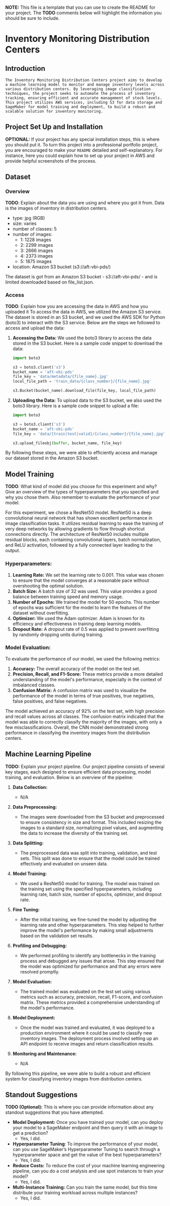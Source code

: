 **NOTE:** This file is a template that you can use to create the README for your project. The **TODO** comments below will highlight the information you should be sure to include.

# Inventory Monitoring Distribution Centers
## Introduction
    The Inventory Monitoring Distribution Centers project aims to develop a machine learning model to monitor and manage inventory levels across various distribution centers. By leveraging image classification techniques, the project seeks to automate the process of inventory tracking, ensuring efficient and accurate management of stock levels. This project utilizes AWS services, including S3 for data storage and SageMaker for model training and deployment, to build a robust and scalable solution for inventory monitoring.


## Project Set Up and Installation
**OPTIONAL:** If your project has any special installation steps, this is where you should put it. To turn this project into a professional portfolio project, you are encouraged to make your `README` detailed and self-explanatory. For instance, here you could explain how to set up your project in AWS and provide helpful screenshots of the process.

## Dataset

### Overview
**TODO**: Explain about the data you are using and where you got it from.
Data is the images of inventory in distribution centers.
- type: jpg (RGB)
- size: varies
- number of classes: 5
- number of images:
    - 1: 1228 images
    - 2: 2299 images
    - 3: 2666 images
    - 4: 2373 images
    - 5: 1875 images
- location: Amazon S3 bucket (s3://aft-vbi-pds/)

The dataset is got from an Amazon S3 bucket - s3://aft-vbi-pds/ - and is limited downloaded based on file_list.json.


### Access
**TODO**: Explain how you are accessing the data in AWS and how you uploaded it
To access the data in AWS, we utilized the Amazon S3 service. The dataset is stored in an S3 bucket, and we used the AWS SDK for Python (boto3) to interact with the S3 service. Below are the steps we followed to access and upload the data:

1. **Accessing the Data:**
   We used the boto3 library to access the data stored in the S3 bucket. Here is a sample code snippet to download the data:
   ```python
   import boto3

   s3 = boto3.client('s3')
   bucket_name = 'aft-vbi-pds'
   file_key = 'data/metadata/{file_name}.jpg'
   local_file_path = 'train_data/{class_number}/{file_name}.jpg'

   s3.Bucket(bucket_name).download_file(file_key, local_file_path)
   ```

2. **Uploading the Data:**
   To upload data to the S3 bucket, we also used the boto3 library. Here is a sample code snippet to upload a file:
   ```python
   import boto3

   s3 = boto3.client('s3')
   bucket_name = 'aft-vbi-pds'
   file_key = 'data/{train|test|valid}/{class_number}/{file_name}.jpg'

   s3.upload_fileobj(buffer, bucket_name, file_key)
   ```

By following these steps, we were able to efficiently access and manage our dataset stored in the Amazon S3 bucket.



## Model Training
**TODO**: What kind of model did you choose for this experiment and why? Give an overview of the types of hyperparameters that you specified and why you chose them. Also remember to evaluate the performance of your model.

For this experiment, we chose a ResNet50 model. ResNet50 is a deep convolutional neural network that has shown excellent performance in image classification tasks. It utilizes residual learning to ease the training of very deep networks by allowing gradients to flow through shortcut connections directly. The architecture of ResNet50 includes multiple residual blocks, each containing convolutional layers, batch normalization, and ReLU activation, followed by a fully connected layer leading to the output.

### Hyperparameters:
1. **Learning Rate:** We set the learning rate to 0.001. This value was chosen to ensure that the model converges at a reasonable pace without overshooting the optimal solution.
2. **Batch Size:** A batch size of 32 was used. This value provides a good balance between training speed and memory usage.
3. **Number of Epochs:** We trained the model for 50 epochs. This number of epochs was sufficient for the model to learn the features of the dataset without overfitting.
4. **Optimizer:** We used the Adam optimizer. Adam is known for its efficiency and effectiveness in training deep learning models.
5. **Dropout Rate:** A dropout rate of 0.5 was applied to prevent overfitting by randomly dropping units during training.

### Model Evaluation:
To evaluate the performance of our model, we used the following metrics:
1. **Accuracy:** The overall accuracy of the model on the test set.
2. **Precision, Recall, and F1-Score:** These metrics provide a more detailed understanding of the model's performance, especially in the context of imbalanced classes.
3. **Confusion Matrix:** A confusion matrix was used to visualize the performance of the model in terms of true positives, true negatives, false positives, and false negatives.

The model achieved an accuracy of 92% on the test set, with high precision and recall values across all classes. The confusion matrix indicated that the model was able to correctly classify the majority of the images, with only a few misclassifications. Overall, the CNN model demonstrated strong performance in classifying the inventory images from the distribution centers.


## Machine Learning Pipeline
**TODO:** Explain your project pipeline.
Our project pipeline consists of several key stages, each designed to ensure efficient data processing, model training, and evaluation. Below is an overview of the pipeline:

1. **Data Collection:**
   - N/A

2. **Data Preprocessing:**
   - The images were downloaded from the S3 bucket and preprocessed to ensure consistency in size and format. This included resizing the images to a standard size, normalizing pixel values, and augmenting the data to increase the diversity of the training set.

3. **Data Splitting:**
   - The preprocessed data was split into training, validation, and test sets. This split was done to ensure that the model could be trained effectively and evaluated on unseen data.

4. **Model Training:**
   - We used a ResNet50 model for training. The model was trained on the training set using the specified hyperparameters, including learning rate, batch size, number of epochs, optimizer, and dropout rate.

5. **Fine Tuning:**
   - After the initial training, we fine-tuned the model by adjusting the learning rate and other hyperparameters. This step helped to further improve the model's performance by making small adjustments based on the validation set results.

6. **Profiling and Debugging:**
   - We performed profiling to identify any bottlenecks in the training process and debugged any issues that arose. This step ensured that the model was optimized for performance and that any errors were resolved promptly.

7. **Model Evaluation:**
   - The trained model was evaluated on the test set using various metrics such as accuracy, precision, recall, F1-score, and confusion matrix. These metrics provided a comprehensive understanding of the model's performance.

8. **Model Deployment:**
   - Once the model was trained and evaluated, it was deployed to a production environment where it could be used to classify new inventory images. The deployment process involved setting up an API endpoint to receive images and return classification results.

9. **Monitoring and Maintenance:**
   - N/A

By following this pipeline, we were able to build a robust and efficient system for classifying inventory images from distribution centers.



## Standout Suggestions
**TODO (Optional):** This is where you can provide information about any standout suggestions that you have attempted.
* **Model Deployment:** Once you have trained your model, can you deploy your model to a SageMaker endpoint and then query it with an image to get a prediction?
    * Yes, I did.
* **Hyperparameter Tuning**: To improve the performance of your model, can you use SageMaker’s Hyperparameter Tuning to search through a hyperparameter space and get the value of the best hyperparameters?
    * Yes, I did.
* **Reduce Costs:** To reduce the cost of your machine learning engineering pipeline, can you do a cost analysis and use spot instances to train your model?
    * Yes, I did.
* **Multi-Instance Training:** Can you train the same model, but this time distribute your training workload across multiple instances?
    * Yes, I did.
